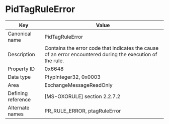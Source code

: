 # PidTagRuleError

| Key | Value |
|---|---|
| Canonical name | PidTagRuleError |
| Description | Contains the error code that indicates the cause of an error encountered during the execution of the rule. |
| Property ID | 0x6648 |
| Data type | PtypInteger32, 0x0003 |
| Area | ExchangeMessageReadOnly |
| Defining reference | [MS-OXORULE] section 2.2.7.2 |
| Alternate names | PR_RULE_ERROR, ptagRuleError |
